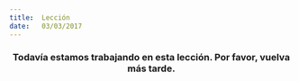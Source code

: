 ```yaml
---
title:  Lección
date:   03/03/2017
---
```


### <center>Todavía estamos trabajando en esta lección. Por favor, vuelva más tarde.</center>